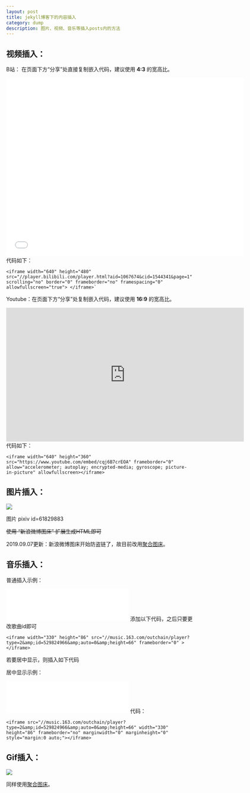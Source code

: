 ```yaml
---
layout: post
title: jekyll博客下的内容插入
category: dump
description: 图片、视频、音乐等插入posts内的方法
---
```


## 视频插入：

B站：
在页面下方“分享”处直接复制嵌入代码，建议使用 **4:3** 的宽高比。

<iframe width="640" height="480" src="//player.bilibili.com/player.html?aid=1067674&cid=1544341&page=1" scrolling="no" border="0" frameborder="no" framespacing="0" allowfullscreen="true"> </iframe>
代码如下：

```
<iframe width="640" height="480" src="//player.bilibili.com/player.html?aid=1067674&cid=1544341&page=1" scrolling="no" border="0" frameborder="no" framespacing="0" allowfullscreen="true"> </iframe>`
```


Youtube：在页面下方“分享”处复制嵌入代码，建议使用 **16:9** 的宽高比。

<iframe width="640" height="360" src="https://www.youtube.com/embed/cqj6B7crEOA" frameborder="0" allow="accelerometer; autoplay; encrypted-media; gyroscope; picture-in-picture" allowfullscreen></iframe>
代码如下：

```
<iframe width="640" height="360" src="https://www.youtube.com/embed/cqj6B7crEOA" frameborder="0" allow="accelerometer; autoplay; encrypted-media; gyroscope; picture-in-picture" allowfullscreen></iframe>
```


## 图片插入：

<img src="https://ae01.alicdn.com/kf/H59902fe00e904617a8510167fa401089y.png">

图片 pixiv id=61829883

~~使用 “新浪微博图床” 扩展生成HTML即可~~

2019.09.07更新：新浪微博图床开始防盗链了，故目前改用[聚合图床](https://www.superbed.cn/)。


## 音乐插入：

普通插入示例：

<iframe width="330" height="86" src="//music.163.com/outchain/player?type=2&amp;id=529824966&amp;auto=0&amp;height=66" frameborder="0" > </iframe>
添加以下代码，之后只要更改歌曲id即可

```
<iframe width="330" height="86" src="//music.163.com/outchain/player?type=2&amp;id=529824966&amp;auto=0&amp;height=66" frameborder="0" > </iframe>
```

若要居中显示，则插入如下代码

居中显示示例：

<iframe src="//music.163.com/outchain/player?type=2&amp;id=529824966&amp;auto=0&amp;height=66" width="330" height="86" frameborder="no" marginwidth="0" marginheight="0" style="margin:0 auto;"></iframe>
代码：

```
<iframe src="//music.163.com/outchain/player?type=2&amp;id=529824966&amp;auto=0&amp;height=66" width="330" height="86" frameborder="no" marginwidth="0" marginheight="0" style="margin:0 auto;"></iframe>
```



## Gif插入：

<img src="https://ae01.alicdn.com/kf/Haf72a2b136a34afdb5d3cd0de4036f91g.gif">

同样使用[聚合图床](https://www.superbed.cn/)。